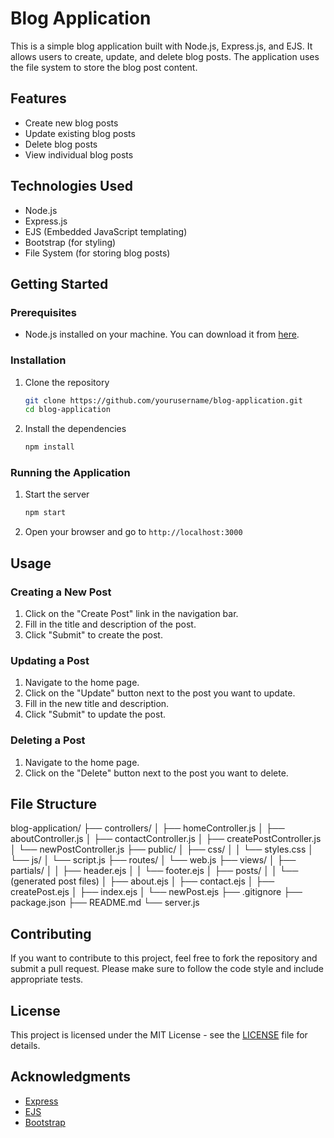 # Blog Application

This is a simple blog application built with Node.js, Express.js, and EJS. It allows users to create, update, and delete blog posts. The application uses the file system to store the blog post content.

## Features

- Create new blog posts
- Update existing blog posts
- Delete blog posts
- View individual blog posts

## Technologies Used

- Node.js
- Express.js
- EJS (Embedded JavaScript templating)
- Bootstrap (for styling)
- File System (for storing blog posts)

## Getting Started

### Prerequisites

- Node.js installed on your machine. You can download it from [here](https://nodejs.org/).

### Installation

1. Clone the repository

    ```sh
    git clone https://github.com/yourusername/blog-application.git
    cd blog-application
    ```

2. Install the dependencies

    ```sh
    npm install
    ```

### Running the Application

1. Start the server

    ```sh
    npm start
    ```

2. Open your browser and go to `http://localhost:3000`

## Usage

### Creating a New Post

1. Click on the "Create Post" link in the navigation bar.
2. Fill in the title and description of the post.
3. Click "Submit" to create the post.

### Updating a Post

1. Navigate to the home page.
2. Click on the "Update" button next to the post you want to update.
3. Fill in the new title and description.
4. Click "Submit" to update the post.

### Deleting a Post

1. Navigate to the home page.
2. Click on the "Delete" button next to the post you want to delete.

## File Structure

blog-application/
├── controllers/
│ ├── homeController.js
│ ├── aboutController.js
│ ├── contactController.js
│ ├── createPostController.js
│ └── newPostController.js
├── public/
│ ├── css/
│ │ └── styles.css
│ └── js/
│ └── script.js
├── routes/
│ └── web.js
├── views/
│ ├── partials/
│ │ ├── header.ejs
│ │ └── footer.ejs
│ ├── posts/
│ │ └── (generated post files)
│ ├── about.ejs
│ ├── contact.ejs
│ ├── createPost.ejs
│ ├── index.ejs
│ └── newPost.ejs
├── .gitignore
├── package.json
├── README.md
└── server.js


## Contributing

If you want to contribute to this project, feel free to fork the repository and submit a pull request. Please make sure to follow the code style and include appropriate tests.

## License

This project is licensed under the MIT License - see the [LICENSE](LICENSE) file for details.

## Acknowledgments

- [Express](https://expressjs.com/)
- [EJS](https://ejs.co/)
- [Bootstrap](https://getbootstrap.com/)
